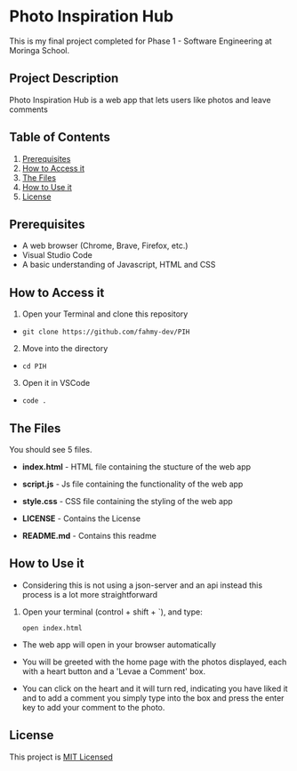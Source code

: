 # Photo Inspiration Hub
This is my final project completed for Phase 1 - Software Engineering at Moringa School.

## Project Description
Photo Inspiration Hub is a web app that lets users like photos and leave comments

## Table of Contents
1. [Prerequisites](#prerequisites)
2. [How to Access it](#how-to-access-it)
3. [The Files](#the-files)
4. [How to Use it](#how-to-use-it)
5. [License](#license)

## Prerequisites
- A web browser (Chrome, Brave, Firefox, etc.)
- Visual Studio Code
- A basic understanding of Javascript, HTML and CSS

## How to Access it
1. Open your Terminal and clone this repository
- `git clone https://github.com/fahmy-dev/PIH`

2. Move into the directory
- `cd PIH`

3. Open it in VSCode
- `code .`

## The Files
You should see 5 files. 

- **index.html** - HTML file containing the stucture of the web app  

- **script.js** - Js file containing the functionality of the web app

- **style.css** - CSS file containing the styling of the web app 

- **LICENSE** - Contains the License

- **README.md** - Contains this readme

## How to Use it
- Considering this is not using a json-server and an api instead this process is a lot more straightforward

1. Open your terminal (control + shift + `), and type:

     `open index.html`

- The web app will open in your browser automatically

- You will be greeted with the home page with the photos displayed, each with a heart button and a 'Levae a Comment' box.
- You can click on the heart and it will turn red, indicating you have liked it and to add a comment you simply type into the box and press the enter key to add your comment to the photo.

## License
This project is [MIT Licensed](LICENSE)